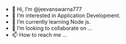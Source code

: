 - 👋 Hi, I’m @jeevanswarna777
- 👀 I’m interested in Application Development.
- 🌱 I’m currently learning Node js.
- 💞️ I’m looking to collaborate on ...
- 📫 How to reach me ...

<!---
jeevanswarna777/jeevanswarna777 is a ✨ special ✨ repository because its `README.md` (this file) appears on your GitHub profile.
You can click the Preview link to take a look at your changes.
--->
